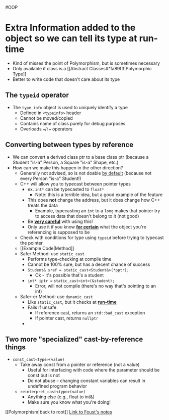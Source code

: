 #OOP 
# Extra Information added to the object so we can tell its type at run-time

- Kind of misses the point of Polymorphism, but is sometimes necessary
- Only available if class is a [[Abstract Classes#^fa89f3|Polymorphic Type]]
- Better to write code that doesn't care about its type

## The `typeid` operator
- The `type_info` object is used to uniquely identify a type
	- Defined in `<typeinfo>` header
	- Cannot be moved/copied
	- Contains name of class purely for debug purposes
	- Overloads `=`/`!=` operators

## Converting between types by reference
- We can convert a derived class ptr to a base class ptr (because a Student "is-a" Person, a Square "is-a" Shape, etc.)
- How can we make this happen in the other direction?
	- Generally not advised, so is not doable <u>by default</u> (because not every Person "is-a" Student!)
	- C++ will allow you to typecast between pointer types
		- ex. `int*` can be typecasted to `float*`
			- Note: this is a terrible idea, but a good example of the feature
		- This does <b>not</b> change the address, but it does change how C++ treats the data
			- Example, typecasting an `int` to a `long` makes that pointer try to access data that doesn't belong to it (not good)
		- Be <b><u>very careful</u></b> with using this!
		- Only use it if you know <b><u>for certain</u></b> what the object you're referencing is supposed to be
	- Check with conditions for type using `typeid` before trying to typecast the pointer
	- [[Example Code|Method]]
	- Safer Method: use `static_cast`
		- Performs type-checking at compile time
		- Cannot be 100% sure, but has a decent chance of success
		- `Student& sref = static_cast<Student&>(*pptr);` 
			- Ok - it's possible that's a student
		- `int* iptr =` `static_cast<int>(&student);` 
			- Error, will not compile (there's no way that's pointing to an int)
	- Safer-er Method: use `dynamic_cast`
		- Like `static_cast`, but it checks at <b><u>run-time</u></b>
		- Fails if unsafe
			- If reference cast, returns an `std::bad_cast` exception
			- If pointer cast, returns `nullptr`
		- 

## Two more "specialized" cast-by-reference things
 - `const_cast<type>(value)`
   - Take away const from a pointer or reference (not a value)
		- Useful for interfacing with code where the parameter should be const but is not
		- Do not abuse – changing constant variables can result in undefined program behavior
    - `reinterpret_cast<type>(value)`
		- Anything else (e.g., float to int&)
		- Make sure you know what you're doing!












[[Polymorphism|back to root]]
<a href="https://cs.harding.edu/gfoust/classes/comp3450/notes/rtti">Link to Foust's notes</a>